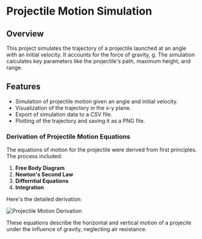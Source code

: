 # Projectile Motion Simulation

## Overview
This project simulates the trajectory of a projectile launched at an angle with an initial velocity. It accounts for the force of gravity, g. The simulation calculates key parameters like the projectile's path, maximum height, and range.

## Features
- Simulation of projectile motion given an angle and initial velocity.
- Visualization of the trajectory in the x-y plane.
- Export of simulation data to a CSV file.
- Plotting of the trajectory and saving it as a PNG file.

### Derivation of Projectile Motion Equations
The equations of motion for the projectile were derived from first principles. The process included:

1. **Free Body Diagram**
2. **Newton's Second Law**
3. **Differntial Equations**
4. **Integration**

Here's the detailed derivation:

![Projectile Motion Derivation](docs/projectile_motion_derivation.jpg)

These equations describe the horizontal and vertical motion of a projecile under the influence of gravity, neglecting air resistance.